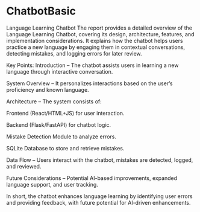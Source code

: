 # ChatbotBasic
Language Learning Chatbot
The report provides a detailed overview of the Language Learning Chatbot, covering its design, architecture, features, and implementation considerations. It explains how the chatbot helps users practice a new language by engaging them in contextual conversations, detecting mistakes, and logging errors for later review.

Key Points:
Introduction – The chatbot assists users in learning a new language through interactive conversation.

System Overview – It personalizes interactions based on the user’s proficiency and known language.

Architecture – The system consists of:

Frontend (React/HTML+JS) for user interaction.

Backend (Flask/FastAPI) for chatbot logic.

Mistake Detection Module to analyze errors.

SQLite Database to store and retrieve mistakes.

Data Flow – Users interact with the chatbot, mistakes are detected, logged, and reviewed.

Future Considerations – Potential AI-based improvements, expanded language support, and user tracking.

In short, the chatbot enhances language learning by identifying user errors and providing feedback, with future potential for AI-driven enhancements.
